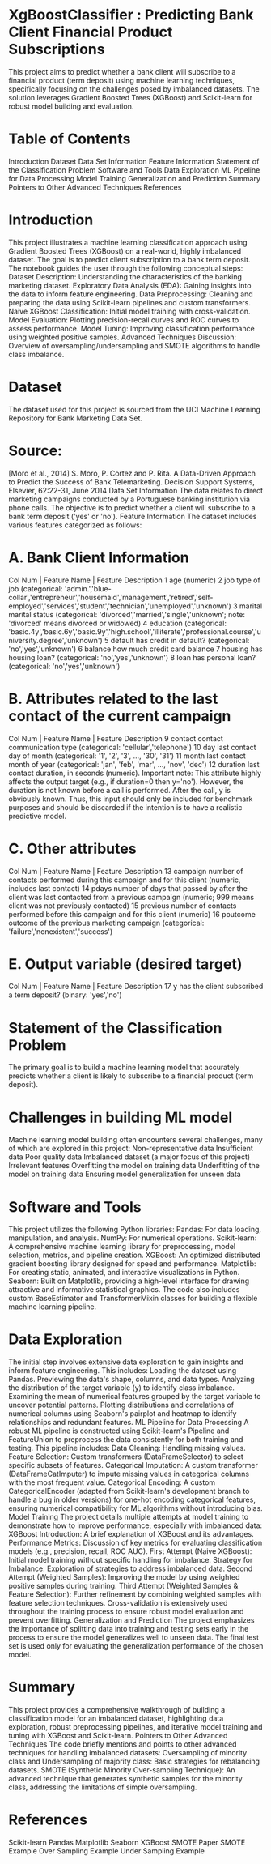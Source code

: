 # XgBoostClassifier : Predicting Bank Client Financial Product Subscriptions
This project aims to predict whether a bank client will subscribe to a financial product (term deposit) using machine learning techniques, specifically focusing on the challenges posed by imbalanced datasets. The solution leverages Gradient Boosted Trees (XGBoost) and Scikit-learn for robust model building and evaluation.

# Table of Contents
Introduction
Dataset
Data Set Information
Feature Information
Statement of the Classification Problem
Software and Tools
Data Exploration
ML Pipeline for Data Processing
Model Training
Generalization and Prediction
Summary
Pointers to Other Advanced Techniques
References
# Introduction
This project illustrates a machine learning classification approach using Gradient Boosted Trees (XGBoost) on a real-world, highly imbalanced dataset. The goal is to predict client subscription to a bank term deposit. The notebook guides the user through the following conceptual steps:
Dataset Description: Understanding the characteristics of the banking marketing dataset.
Exploratory Data Analysis (EDA): Gaining insights into the data to inform feature engineering.
Data Preprocessing: Cleaning and preparing the data using Scikit-learn pipelines and custom transformers.
Naive XGBoost Classification: Initial model training with cross-validation.
Model Evaluation: Plotting precision-recall curves and ROC curves to assess performance.
Model Tuning: Improving classification performance using weighted positive samples.
Advanced Techniques Discussion: Overview of oversampling/undersampling and SMOTE algorithms to handle class imbalance.
# Dataset
The dataset used for this project is sourced from the UCI Machine Learning Repository for Bank Marketing Data Set.
# Source:
[Moro et al., 2014] S. Moro, P. Cortez and P. Rita. A Data-Driven Approach to Predict the Success of Bank Telemarketing. Decision Support Systems, Elsevier, 62:22-31, June 2014
Data Set Information
The data relates to direct marketing campaigns conducted by a Portuguese banking institution via phone calls. The objective is to predict whether a client will subscribe to a bank term deposit ('yes' or 'no').
Feature Information
The dataset includes various features categorized as follows:
# A. Bank Client Information

Col Num | Feature Name | Feature Description
1 age (numeric)
2 job type of job (categorical: 'admin.','blue-collar','entrepreneur','housemaid','management','retired','self-employed','services','student','technician','unemployed','unknown')
3 marital marital status (categorical: 'divorced','married','single','unknown'; note: 'divorced' means divorced or widowed)
4 education (categorical: 'basic.4y','basic.6y','basic.9y','high.school','illiterate','professional.course','university.degree','unknown')
5 default has credit in default? (categorical: 'no','yes','unknown')
6 balance how much credit card balance
7 housing has housing loan? (categorical: 'no','yes','unknown')
8 loan has personal loan? (categorical: 'no','yes','unknown')

# B. Attributes related to the last contact of the current campaign
Col Num | Feature Name | Feature Description
9 contact contact communication type (categorical: 'cellular','telephone')
10 day last contact day of month (categorical: '1', '2', '3', ..., '30', '31')
11 month last contact month of year (categorical: 'jan', 'feb', 'mar', ..., 'nov', 'dec')
12 duration last contact duration, in seconds (numeric). Important note: This attribute highly affects the output target (e.g., if duration=0 then y='no'). However, the duration is not known before a call is performed. After the call, y is obviously known. Thus, this input should only be included for benchmark purposes and should be discarded if the intention is to have a realistic predictive model.

# C. Other attributes
Col Num | Feature Name | Feature Description
13 campaign number of contacts performed during this campaign and for this client (numeric, includes last contact)
14 pdays number of days that passed by after the client was last contacted from a previous campaign (numeric; 999 means client was not previously contacted)
15 previous number of contacts performed before this campaign and for this client (numeric)
16 poutcome outcome of the previous marketing campaign (categorical: 'failure','nonexistent','success')

# E. Output variable (desired target)
Col Num | Feature Name | Feature Description
17 y has the client subscribed a term deposit? (binary: 'yes','no')

# Statement of the Classification Problem
The primary goal is to build a machine learning model that accurately predicts whether a client is likely to subscribe to a financial product (term deposit).

# Challenges in building ML model
Machine learning model building often encounters several challenges, many of which are explored in this project:
Non-representative data
Insufficient data
Poor quality data
Imbalanced dataset (a major focus of this project)
Irrelevant features
Overfitting the model on training data
Underfitting of the model on training data
Ensuring model generalization for unseen data

# Software and Tools
This project utilizes the following Python libraries:
Pandas: For data loading, manipulation, and analysis.
NumPy: For numerical operations.
Scikit-learn: A comprehensive machine learning library for preprocessing, model selection, metrics, and pipeline creation.
XGBoost: An optimized distributed gradient boosting library designed for speed and performance.
Matplotlib: For creating static, animated, and interactive visualizations in Python.
Seaborn: Built on Matplotlib, providing a high-level interface for drawing attractive and informative statistical graphics.
The code also includes custom BaseEstimator and TransformerMixin classes for building a flexible machine learning pipeline.

# Data Exploration
The initial step involves extensive data exploration to gain insights and inform feature engineering. This includes:
Loading the dataset using Pandas.
Previewing the data's shape, columns, and data types.
Analyzing the distribution of the target variable (y) to identify class imbalance.
Examining the mean of numerical features grouped by the target variable to uncover potential patterns.
Plotting distributions and correlations of numerical columns using Seaborn's pairplot and heatmap to identify relationships and redundant features.
ML Pipeline for Data Processing
A robust ML pipeline is constructed using Scikit-learn's Pipeline and FeatureUnion to preprocess the data consistently for both training and testing. This pipeline includes:
Data Cleaning: Handling missing values.
Feature Selection: Custom transformers (DataFrameSelector) to select specific subsets of features.
Categorical Imputation: A custom transformer (DataFrameCatImputer) to impute missing values in categorical columns with the most frequent value.
Categorical Encoding: A custom CategoricalEncoder (adapted from Scikit-learn's development branch to handle a bug in older versions) for one-hot encoding categorical features, ensuring numerical compatibility for ML algorithms without introducing bias.
Model Training
The project details multiple attempts at model training to demonstrate how to improve performance, especially with imbalanced data:
XGBoost Introduction: A brief explanation of XGBoost and its advantages.
Performance Metrics: Discussion of key metrics for evaluating classification models (e.g., precision, recall, ROC AUC).
First Attempt (Naive XGBoost): Initial model training without specific handling for imbalance.
Strategy for Imbalance: Exploration of strategies to address imbalanced data.
Second Attempt (Weighted Samples): Improving the model by using weighted positive samples during training.
Third Attempt (Weighted Samples & Feature Selection): Further refinement by combining weighted samples with feature selection techniques.
Cross-validation is extensively used throughout the training process to ensure robust model evaluation and prevent overfitting.
Generalization and Prediction
The project emphasizes the importance of splitting data into training and testing sets early in the process to ensure the model generalizes well to unseen data. The final test set is used only for evaluating the generalization performance of the chosen model.
# Summary
This project provides a comprehensive walkthrough of building a classification model for an imbalanced dataset, highlighting data exploration, robust preprocessing pipelines, and iterative model training and tuning with XGBoost and Scikit-learn.
Pointers to Other Advanced Techniques
The code briefly mentions and points to other advanced techniques for handling imbalanced datasets:
Oversampling of minority class and Undersampling of majority class: Basic strategies for rebalancing datasets.
SMOTE (Synthetic Minority Over-sampling Technique): An advanced technique that generates synthetic samples for the minority class, addressing the limitations of simple oversampling.
# References
Scikit-learn
Pandas
Matplotlib
Seaborn
XGBoost
SMOTE Paper
SMOTE Example
Over Sampling Example
Under Sampling Example
